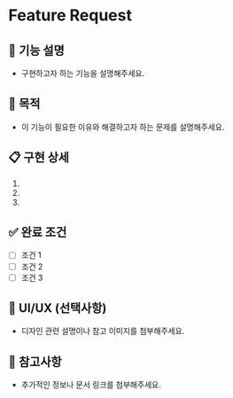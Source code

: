 # Feature Request

## 📝 기능 설명

- 구현하고자 하는 기능을 설명해주세요.

## 🎯 목적

- 이 기능이 필요한 이유와 해결하고자 하는 문제를 설명해주세요.

## 📋 구현 상세

1.
2.
3.

## ✅ 완료 조건

- [ ] 조건 1
- [ ] 조건 2
- [ ] 조건 3

## 🎨 UI/UX (선택사항)

- 디자인 관련 설명이나 참고 이미지를 첨부해주세요.

## 📎 참고사항

- 추가적인 정보나 문서 링크를 첨부해주세요.
